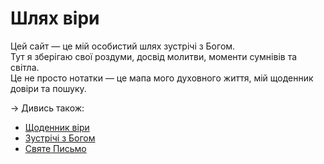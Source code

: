 # Шлях віри

Цей сайт — це мій особистий шлях зустрічі з Богом.  
Тут я зберігаю свої роздуми, досвід молитви, моменти сумнівів та світла.  
Це не просто нотатки — це мапа мого духовного життя, мій щоденник довіри та пошуку.

→ Дивись також:
- [Щоденник віри](щоденник)  
- [Зустрічі з Богом](зустрічі_з_Богом)  
- [Святе Письмо](святе_письмо)
